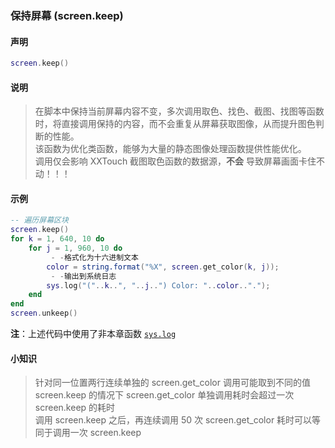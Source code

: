 ### 保持屏幕 \(**screen\.keep**\)


#### 声明
```lua
screen.keep()
```


#### 说明
> 在脚本中保持当前屏幕内容不变，多次调用取色、找色、截图、找图等函数时，将直接调用保持的内容，而不会重复从屏幕获取图像，从而提升图色判断的性能。  
> 该函数为优化类函数，能够为大量的静态图像处理函数提供性能优化。  
> 调用仅会影响 XXTouch 截图取色函数的数据源，**不会** 导致屏幕画面卡住不动！！！  


#### 示例  
```lua
-- 遍历屏幕区块
screen.keep()
for k = 1, 640, 10 do
    for j = 1, 960, 10 do
         - -格式化为十六进制文本
        color = string.format("%X", screen.get_color(k, j));
         - -输出到系统日志
        sys.log("("..k..", "..j..") Color: "..color..".");
    end
end
screen.unkeep()
```
**注**：上述代码中使用了非本章函数 [`sys.log`](/Handbook/sys/sys.log.md)  


#### 小知识  
> 针对同一位置两行连续单独的 screen\.get\_color 调用可能取到不同的值  
> screen\.keep 的情况下 screen\.get\_color 单独调用耗时会超过一次 screen\.keep 的耗时  
> 调用 screen\.keep 之后，再连续调用 50 次 screen\.get\_color 耗时可以等同于调用一次 screen\.keep  

